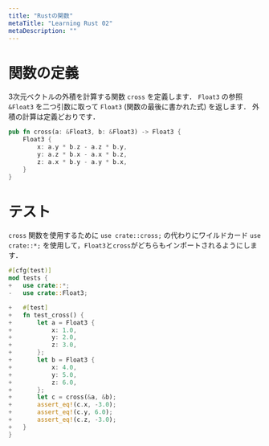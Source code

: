 ```yaml
---
title: "Rustの関数"
metaTitle: "Learning Rust 02"
metaDescription: ""
---
```


# 関数の定義

3次元ベクトルの外積を計算する関数 `cross` を定義します．
`Float3` の参照 `&Float3` を二つ引数に取って `Float3` (関数の最後に書かれた式) を返します．
外積の計算は定義どおりです．
```rs
pub fn cross(a: &Float3, b: &Float3) -> Float3 {
    Float3 {
        x: a.y * b.z - a.z * b.y,
        y: a.z * b.x - a.x * b.z,
        z: a.x * b.y - a.y * b.x,
    }
}
```

# テスト
`cross` 関数を使用するために `use crate::cross;` の代わりにワイルドカード `use crate::*;` を使用して，`Float3`と`cross`がどちらもインポートされるようにします．

```rs
#[cfg(test)]
mod tests {
+   use crate::*;
-   use crate::Float3;

+   #[test]
+   fn test_cross() {
+       let a = Float3 {
+           x: 1.0,
+           y: 2.0,
+           z: 3.0,
+       };
+       let b = Float3 {
+           x: 4.0,
+           y: 5.0,
+           z: 6.0,
+       };
+       let c = cross(&a, &b);
+       assert_eq!(c.x, -3.0);
+       assert_eq!(c.y, 6.0);
+       assert_eq!(c.z, -3.0);
+   }
}
```